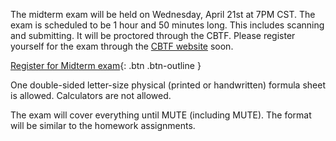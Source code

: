 The midterm exam will be held on Wednesday, April 21st at 7PM CST. The exam is scheduled to be 1 hour and 50 minutes long. This includes scanning and submitting. It will be proctored through the CBTF. Please register yourself for the exam through the [CBTF website](https://cbtf.engr.illinois.edu/) soon.

[Register for Midterm exam](https://cbtf.engr.illinois.edu/){: .btn .btn-outline }

One double-sided letter-size physical (printed or handwritten) formula sheet is allowed. Calculators are not allowed.

The exam will cover everything until MUTE (including MUTE). The format will be similar to the homework assignments. 
